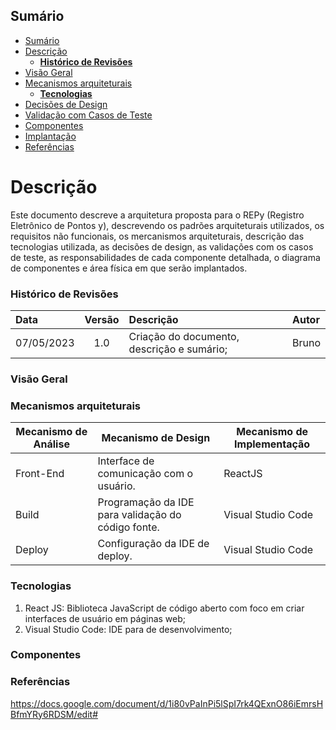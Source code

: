 ## Sumário

- [Sumário](#sumário)
- [Descrição](#descrição)
  - [**Histórico de Revisões**](#revisoes)
- [Visão Geral](#visao-geral)
- [Mecanismos arquiteturais](#mecanismos-arquiteturais)
  - [**Tecnologias**](#tecnologias)
- [Decisões de Design](#decisao-design)
- [Validação com Casos de Teste](#validacao-casos-teste)
- [Componentes](#componentes)
- [Implantação](#implantacao)
- [Referências](#referencias)

<div id='descricao'/>

# Descrição

Este documento descreve a arquitetura proposta para o REPy (Registro Eletrônico de Pontos y), descrevendo os padrões arquiteturais utilizados, os requisitos não funcionais, os mercanismos arquiteturais, descrição das tecnologias utilizada, as decisões de design, as validações com os casos de teste, as responsabilidades de cada componente detalhada, o diagrama de componentes e área física em que serão implantados.

<div id='revisoes'/>

### **Histórico de Revisões**

| Data       | Versão | Descrição                                                              | Autor                           |
| :--------- | :----: | :--------------------------------------------------------------------- | :------------------------------ |
| 07/05/2023 |  1.0   | Criação do documento, descrição e sumário;  | Bruno |

<div id='visao-geral'/>

### **Visão Geral**

<div id='mecanismos-arquiteturais'/>

### **Mecanismos arquiteturais**

| Mecanismo de Análise | Mecanismo de Design | Mecanismo de Implementação |
| --- | --- | --- |
| Front-End | Interface de comunicação com o usuário.  | ReactJS |
| Build  | Programação da IDE para validação do código fonte. | Visual Studio Code  |
| Deploy | Configuração da IDE de deploy.| Visual Studio Code |

<div id='tecnologias'/>

### **Tecnologias**

1. React JS: Biblioteca JavaScript de código aberto com foco em criar interfaces de usuário em páginas web;
2. Visual Studio Code: IDE para de desenvolvimento;

<div id='componentes'/>

### **Componentes**

<div id='referencias'/>


### **Referências**
https://docs.google.com/document/d/1i80vPaInPi5lSpI7rk4QExnO86iEmrsHBfmYRy6RDSM/edit#
